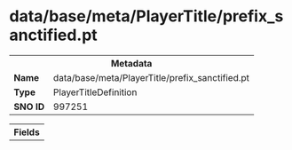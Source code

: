 <h1>data/base/meta/PlayerTitle/prefix_sanctified.pt</h1><table><tr><th colspan="100%">Metadata</th></tr><tr><td><b>Name</b></td><td>data/base/meta/PlayerTitle/prefix_sanctified.pt</td></tr><tr><td><b>Type</b></td><td>PlayerTitleDefinition</td></tr><tr><td><b>SNO ID</b></td><td>997251</td></tr></table>

<table><tr><th colspan="100%">Fields</th></tr></table>

